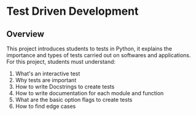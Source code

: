 # Test Driven Development
## Overview
This project introduces students to tests in Python, it explains the importance
and types of tests carried out on softwares and applications. For this project,
students must understand:
<ol>
	<li>What's an interactive test</li>
	<li>Why tests are important</li>
	<li>How to write Docstrings to create tests</li>
	<li>How to write documentation for each module and function</li>
	<li>What are the basic option flags to create tests</li>
	<li>How to find edge cases</li>
</ol>